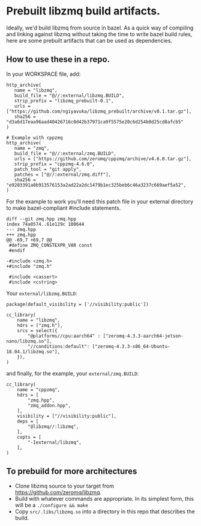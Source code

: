 # Prebuilt libzmq build artifacts.

Ideally, we'd build libzmq from source in bazel. As a quick way of compiling and linking against libzmq without taking the time to write bazel build rules, here are some prebuilt artifacts that can be used as dependencies.

## How to use these in a repo.

In your WORKSPACE file, add:

```
http_archive(
   name = "libzmq",
   build_file = "@//:external/libzmq.BUILD",
   strip_prefix = "libzmq_prebuilt-0.1",
   urls = ["https://github.com/ngiyavuka/libzmq_prebuilt/archive/v0.1.tar.gz"],
   sha256 = "d3a6d17eaa96aad40426716c0d42b37971ca9f5575e20c6d254b0d25cd8afcb5"
)

# Example with cppzmq
http_archive(
   name = "zmq",
   build_file = "@//:external/zmq.BUILD",
   urls = ["https://github.com/zeromq/cppzmq/archive/v4.6.0.tar.gz"],
   strip_prefix = "cppzmq-4.6.0",
   patch_tool = "git apply",
   patches = ["@//:external/zmq.diff"],
   sha256 = "e9203391a0b913576153a2ad22a2dc1479b1ec325beb6c46a3237c669aef5a52",
)
```

For the example to work you'll need this patch file in your external directory to make bazel-compliant #include statements.
```
diff --git zmq.hpp zmq.hpp
index 74a0574..61e129c 100644
--- zmq.hpp
+++ zmq.hpp
@@ -69,7 +69,7 @@
 #define ZMQ_CONSTEXPR_VAR const
 #endif
 
-#include <zmq.h>
+#include "zmq.h"
 
 #include <cassert>
 #include <cstring>
```

Your `external/libzmq.BUILD`:
```
package(default_visibility = ['//visibility:public'])

cc_library(
    name = "libzmq",
    hdrs = ["zmq.h"],
    srcs = select({
        "@platforms//cpu:aarch64" : ["zeromq-4.3.3-aarch64-jetson-nano/libzmq.so"],
        "//conditions:default": ["zeromq-4.3.3-x86_64-Ubuntu-18.04.1/libzmq.so"],
    }),
)
```

and finally, for the example, your `external/zmq.BUILD`:
```
cc_library(
    name = "cppzmq",
    hdrs = [
        "zmq.hpp",
        "zmq_addon.hpp",
    ],
    visibility = ["//visibility:public"],
    deps = [
        "@libzmq//:libzmq",
    ],
    copts = [
        "-Iexternal/libzmq",
    ],
)
```


## To prebuild for more architectures

* Clone libzmq source to your target from https://github.com/zeromq/libzmq.
* Build with whatever commands are appropriate. In its simplest form, this will be a `./configure && make`
* Copy `src/.libs/libzmq.so` into a directory in this repo that describes the build.
